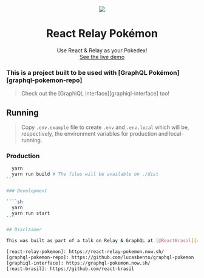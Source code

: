 <p align="center">
  <img src="https://github.com/lucasbento/react-relay-pokemon/raw/master/content/logo.png">
</p>

<h1 align="center">React Relay Pokémon</h1>
<p align="center">
  Use React & Relay as your Pokedex!<br />
  <a href="https://react-relay-pokemon.now.sh/">See the live demo</a>
</p>

### This is a project built to be used with [GraphQL Pokémon][graphql-pokemon-repo]

> Check out the [GraphiQL interface][graphiql-interface] too!

## Running

> Copy `.env.example` file to create `.env` and `.env.local` which will be, respectively, the environment variables for production and local-running.

### Production

````sh
  yarn
  yarn run build # The files will be available on ./dist
```

### Development

````sh
  yarn
  yarn run start
```

## Disclaimer

This was built as part of a talk on Relay & GraphQL at [@ReactBrasil][react-brasil] meetup, check us out, we build cool stuff. ;)

[react-relay-pokemon]: https://react-relay-pokemon.now.sh/
[graphql-pokemon-repo]: https://github.com/lucasbento/graphql-pokemon
[graphiql-interface]: https://graphql-pokemon.now.sh/
[react-brasil]: https://github.com/react-brasil
